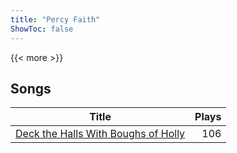 ```yaml
---
title: "Percy Faith"
ShowToc: false
---
```


{{< more >}}

## Songs
Title | Plays 
----- | -----: 
[Deck the Halls With Boughs of Holly](/songs/deck-the-halls-with-boughs-of-holly) | 106

